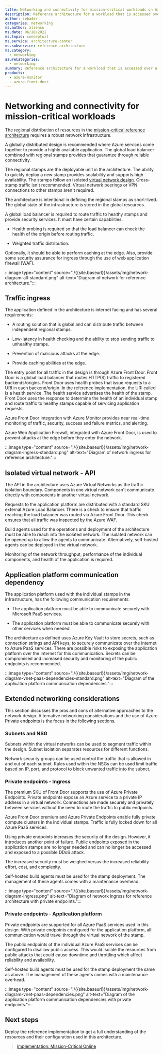 ```yaml
---
title: Networking and connectivity for mission-critical workloads on Azure
description: Reference architecture for a workload that is accessed over a public endpoint without additional dependencies to other company resources - Networking.
author: sebader
categories: networking
ms.author: allensu
ms.date: 06/28/2022
ms.topic: conceptual
ms.service: architecture-center
ms.subservice: reference-architecture
ms.category:
  - networking
azureCategories:
  - networking  
summary: Reference architecture for a workload that is accessed over a public endpoint without additional dependencies to other company resources.
products:
  - azure-monitor
  - azure-front-door
---
```


# Networking and connectivity for mission-critical workloads

The regional distribution of resources in the [mission-critical reference architecture](/azure/architecture/reference-architectures/containers/aks-mission-critical/mission-critical-intro) requires a robust network infrastructure. 

A globally distributed design is recommended where Azure services come together to provide a highly available application. The global load balancer combined with regional stamps provides that guarantee through reliable connectivity.

The regional stamps are the deployable unit in the architecture. The ability to quickly deploy a new stamp provides scalability and supports high availability. The stamps follow an isolated [virtual network design](/azure/architecture/framework/mission-critical/mission-critical-networking-connectivity#isolated-virtual-networks). Cross-stamp traffic isn't recommended. Virtual network peerings or VPN connections to other stamps aren't required.

The architecture is intentional in defining the regional stamps as short-lived. The global state of the infrastructure is stored in the global resources.

A global load balancer is required to route traffic to healthy stamps and provide security services. It must have certain capabilities.

- Health probing is required so that the load balancer can check the health of the origin before routing traffic.

- Weighted traffic distribution.

Optionally, it should be able to perform caching at the edge. Also, provide some security assurance for ingress through the use of web application firewall (WAF).

:::image type="content" source="./{{site.baseurl}}/assets/img/network-diagram-all-standard.png" alt-text="Diagram of network for reference architecture.":::

## Traffic ingress

The application defined in the architecture is internet facing and has several requirements:

- A routing solution that is global and can distribute traffic between independent regional stamps.

- Low-latency in health checking and the ability to stop sending traffic to unhealthy stamps.

- Prevention of malicious attacks at the edge.

- Provide caching abilities at the edge.

The entry point for all traffic in the design is through Azure Front Door. Front Door is a global load balancer that routes HTTP(S) traffic to registered backends/origins. Front Door uses health probes that issue requests to a URI in each backend/origin. In the reference implementation, the URI called is a health service. The health service advertises the health of the stamp. Front Door uses the response to determine the health of an individual stamp and route traffic to healthy stamps capable of servicing application requests.

Azure Front Door integration with Azure Monitor provides near real-time monitoring of traffic, security, success and failure metrics, and alerting.

Azure Web Application Firewall, integrated with Azure Front Door, is used to prevent attacks at the edge before they enter the network.

:::image type="content" source="./{{site.baseurl}}/assets/img/network-diagram-ingress-standard.png" alt-text="Diagram of network ingress for reference architecture.":::

## Isolated virtual network - API

The API in the architecture uses Azure Virtual Networks as the traffic isolation boundary. Components in one virtual network can't communicate directly with components in another virtual network.

Requests to the application platform are distributed with a standard SKU external Azure Load Balancer. There is a check to ensure that traffic reaching the load balancer was routed via Azure Front Door. This check ensures that all traffic was inspected by the Azure WAF.

Build agents used for the operations and deployment of the architecture must be able to reach into the isolated network. The isolated network can be opened up to allow the agents to communicate. Alternatively, self-hosted agents can be deployed in the virtual network. 

Monitoring of the network throughput, performance of the individual components, and health of the application is required.

## Application platform communication dependency

The application platform used with the individual stamps in the infrastructure, has the following communication requirements:

- The application platform must be able to communicate securely with Microsoft PaaS services.

- The application platform must be able to communicate securely with other services when needed.

The architecture as defined uses Azure Key Vault to store secrets, such as connection strings and API keys, to securely communicate over the internet to Azure PaaS services. There are possible risks to exposing the application platform over the internet for this communication. Secrets can be compromised and increased security and monitoring of the public endpoints is recommended.

:::image type="content" source="./{{site.baseurl}}/assets/img/network-diagram-vnet-paas-dependencies-standard.png" alt-text="Diagram of the application platform communication dependencies.":::

## Extended networking considerations

This section discusses the pros and cons of alternative approaches to the network design. Alternative networking considerations and the use of Azure Private endpoints is the focus in the following sections.

### Subnets and NSG

Subnets within the virtual networks can be used to segment traffic within the design. Subnet isolation separates resources for different functions.

Network security groups can be used control the traffic that is allowed in and out of each subnet. Rules used within the NSGs can be used limit traffic based on IP, port, and protocol to block unwanted traffic into the subnet.

### Private endpoints - Ingress

The premium SKU of Front Door supports the use of Azure Private Endpoints. Private endpoints expose an Azure service to a private IP address in a virtual network. Connections are made securely and privately between services without the need to route the traffic to public endpoints.

Azure Front Door premium and Azure Private Endpoints enable fully private compute clusters in the individual stamps. Traffic is fully locked down for all Azure PaaS services.

Using private endpoints increases the security of the design. However, it introduces another point of failure. Public endpoints exposed in the application stamps are no longer needed and can no longer be accessed and exposed to a possible DDoS attack.

The increased security must be weighed versus the increased reliability effort, cost, and complexity. 

Self-hosted build agents must be used for the stamp deployment. The management of these agents comes with a maintenance overhead.

:::image type="content" source="./{{site.baseurl}}/assets/img/network-diagram-ingress.png" alt-text="Diagram of network ingress for reference architecture with private endpoints.":::

### Private endpoints - Application platform

Private endpoints are supported for all Azure PaaS services used in this design. With private endpoints configured for the application platform, all communication would travel through the virtual network of the stamp.

The public endpoints of the individual Azure PaaS services can be configured to disallow public access. This would isolate the resources from public attacks that could cause downtime and throttling which affect reliability and availability.

Self-hosted build agents must be used for the stamp deployment the same as above. The management of these agents comes with a maintenance overhead.

:::image type="content" source="./{{site.baseurl}}/assets/img/network-diagram-vnet-paas-dependencies.png" alt-text="Diagram of the application platform communication dependencies with private endpoints.":::

## Next steps

Deploy the reference implementation to get a full understanding of the resources and their configuration used in this architecture.


> [Implementation: Mission-Critical Online](https://github.com/Azure/Mission-Critical-Online)
